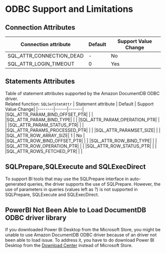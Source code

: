 # ODBC Support and Limitations

## Connection Attributes
| Connection attribute | Default | Support Value Change|
|--------|------|-------|
|SQL_ATTR_CONNECTION_DEAD| - | No |
|SQL_ATTR_LOGIN_TIMEOUT| 0 | Yes |

## Statements Attributes
Table of statement attributes supported by the Amazon DocumentDB ODBC driver.\
Related function: `SQLSetStmtAttr`
| Statement attribute | Default | Support Value Change|
|--------|------|-------|
|SQL_ATTR_PARAM_BIND_OFFSET_PTR| |  |
|SQL_ATTR_PARAM_BIND_TYPE| |  |
|SQL_ATTR_PARAM_OPERATION_PTR| | |
|SQL_ATTR_PARAM_STATUS_PTR| | |
|SQL_ATTR_PARAMS_PROCESSED_PTR| | |
|SQL_ATTR_PARAMSET_SIZE| | | 
|SQL_ATTR_ROW_ARRAY_SIZE| 1 | No | 
|SQL_ATTR_ROW_BIND_OFFSET_PTR| | |
|SQL_ATTR_ROW_BIND_TYPE| | |
|SQL_ATTR_ROW_OPERATION_PTR| | |
|SQL_ATTR_ROW_STATUS_PTR| | |
|SQL_ATTR_ROWS_FETCHED_PTR| | |

## SQLPrepare,SQLExecute and SQLExecDirect

To support BI tools that may use the SQLPrepare interface in auto-generated queries, the driver
supports the use of SQLPrepare. However, the use of parameters in queries (values left as ?) is not supported in SQLPrepare, SQLExecute and SQLExecDirect. 

## PowerBI Not Been Able to Load DocumentDB ODBC driver library

If you downloaded Power BI Desktop from the Microsoft Store, you might be unable to use Amazon DocumentDB ODBC driver because of an driver not been able to load issue. To address it, you have to do download Power BI Desktop from the [Download Center](https://www.microsoft.com/download/details.aspx?id=58494) instead of Microsoft Store.
